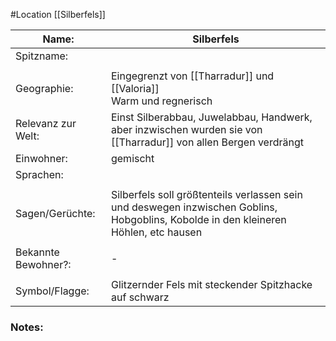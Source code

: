 #Location [[Silberfels]]

| Name:               | Silberfels                                                                                                                           |
| ------------------- | ------------------------------------------------------------------------------------------------------------------------------------ |
| Spitzname:          |                                                                                                                                      |
|                     |                                                                                                                                      |
| Geographie:         | Eingegrenzt von [[Tharradur]] und [[Valoria]]<br>Warm und regnerisch                                               |
| Relevanz zur Welt:  | Einst Silberabbau, Juwelabbau, Handwerk, aber inzwischen wurden sie von [[Tharradur]] von allen Bergen verdrängt            |
| Einwohner:          | gemischt                                                                                                                             |
| Sprachen:           |                                                                                                                                      |
|                     |                                                                                                                                      |
| Sagen/Gerüchte:     | Silberfels soll größtenteils verlassen sein und deswegen inzwischen Goblins, Hobgoblins, Kobolde in den kleineren Höhlen, etc hausen |
|                     |                                                                                                                                      |
| Bekannte Bewohner?: | -                                                                                                                                    |
|                     |                                                                                                                                      |
| Symbol/Flagge:      | Glitzernder Fels mit steckender Spitzhacke auf schwarz                                                                               |
### Notes: